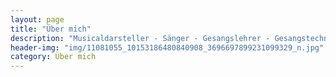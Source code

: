 ```yaml
---
layout: page
title: "Über mich"
description: "Musicaldarsteller - Sänger - Gesangslehrer - Gesangstechnik Wissenschaftler"
header-img: "img/11081055_10153186480840908_3696697899231099329_n.jpg"
category: Über mich
---
```

